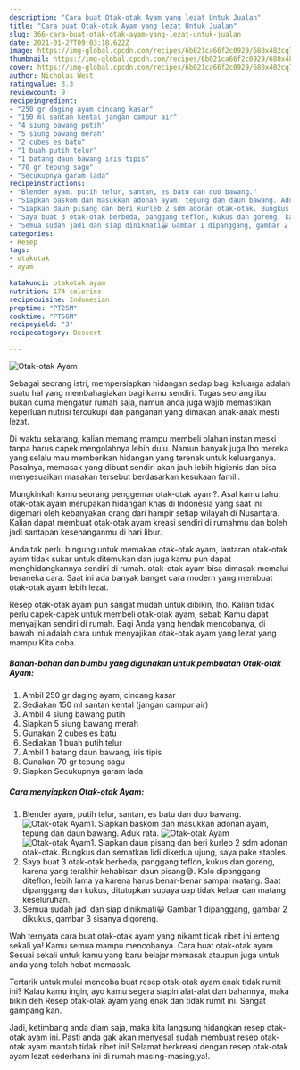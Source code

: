```yaml
---
description: "Cara buat Otak-otak Ayam yang lezat Untuk Jualan"
title: "Cara buat Otak-otak Ayam yang lezat Untuk Jualan"
slug: 366-cara-buat-otak-otak-ayam-yang-lezat-untuk-jualan
date: 2021-01-27T09:03:18.622Z
image: https://img-global.cpcdn.com/recipes/6b021ca66f2c0929/680x482cq70/otak-otak-ayam-foto-resep-utama.jpg
thumbnail: https://img-global.cpcdn.com/recipes/6b021ca66f2c0929/680x482cq70/otak-otak-ayam-foto-resep-utama.jpg
cover: https://img-global.cpcdn.com/recipes/6b021ca66f2c0929/680x482cq70/otak-otak-ayam-foto-resep-utama.jpg
author: Nicholas West
ratingvalue: 3.3
reviewcount: 9
recipeingredient:
- "250 gr daging ayam cincang kasar"
- "150 ml santan kental jangan campur air"
- "4 siung bawang putih"
- "5 siung bawang merah"
- "2 cubes es batu"
- "1 buah putih telur"
- "1 batang daun bawang iris tipis"
- "70 gr tepung sagu"
- "Secukupnya garam lada"
recipeinstructions:
- "Blender ayam, putih telur, santan, es batu dan duo bawang."
- "Siapkan baskom dan masukkan adonan ayam, tepung dan daun bawang. Aduk rata."
- "Siapkan daun pisang dan beri kurleb 2 sdm adonan otak-otak. Bungkus dan sematkan lidi dikedua ujung, saya pake staples."
- "Saya buat 3 otak-otak berbeda, panggang teflon, kukus dan goreng, karena yang terakhir kehabisan daun pisang😅. Kalo dipanggang diteflon, lebih lama ya karena harus benar-benar sampai matang. Saat dipanggang dan kukus, ditutupkan supaya uap tidak keluar dan matang keseluruhan."
- "Semua sudah jadi dan siap dinikmati😀 Gambar 1 dipanggang, gambar 2 dikukus, gambar 3 sisanya digoreng."
categories:
- Resep
tags:
- otakotak
- ayam

katakunci: otakotak ayam 
nutrition: 174 calories
recipecuisine: Indonesian
preptime: "PT25M"
cooktime: "PT56M"
recipeyield: "3"
recipecategory: Dessert

---
```



![Otak-otak Ayam](https://img-global.cpcdn.com/recipes/6b021ca66f2c0929/680x482cq70/otak-otak-ayam-foto-resep-utama.jpg)

Sebagai seorang istri, mempersiapkan hidangan sedap bagi keluarga adalah suatu hal yang membahagiakan bagi kamu sendiri. Tugas seorang ibu bukan cuma mengatur rumah saja, namun anda juga wajib memastikan keperluan nutrisi tercukupi dan panganan yang dimakan anak-anak mesti lezat.

Di waktu  sekarang, kalian memang mampu membeli olahan instan meski tanpa harus capek mengolahnya lebih dulu. Namun banyak juga lho mereka yang selalu mau memberikan hidangan yang terenak untuk keluarganya. Pasalnya, memasak yang dibuat sendiri akan jauh lebih higienis dan bisa menyesuaikan masakan tersebut berdasarkan kesukaan famili. 



Mungkinkah kamu seorang penggemar otak-otak ayam?. Asal kamu tahu, otak-otak ayam merupakan hidangan khas di Indonesia yang saat ini digemari oleh kebanyakan orang dari hampir setiap wilayah di Nusantara. Kalian dapat membuat otak-otak ayam kreasi sendiri di rumahmu dan boleh jadi santapan kesenanganmu di hari libur.

Anda tak perlu bingung untuk memakan otak-otak ayam, lantaran otak-otak ayam tidak sukar untuk ditemukan dan juga kamu pun dapat menghidangkannya sendiri di rumah. otak-otak ayam bisa dimasak memalui beraneka cara. Saat ini ada banyak banget cara modern yang membuat otak-otak ayam lebih lezat.

Resep otak-otak ayam pun sangat mudah untuk dibikin, lho. Kalian tidak perlu capek-capek untuk membeli otak-otak ayam, sebab Kamu dapat menyajikan sendiri di rumah. Bagi Anda yang hendak mencobanya, di bawah ini adalah cara untuk menyajikan otak-otak ayam yang lezat yang mampu Kita coba.

<!--inarticleads1-->

##### Bahan-bahan dan bumbu yang digunakan untuk pembuatan Otak-otak Ayam:

1. Ambil 250 gr daging ayam, cincang kasar
1. Sediakan 150 ml santan kental (jangan campur air)
1. Ambil 4 siung bawang putih
1. Siapkan 5 siung bawang merah
1. Gunakan 2 cubes es batu
1. Sediakan 1 buah putih telur
1. Ambil 1 batang daun bawang, iris tipis
1. Gunakan 70 gr tepung sagu
1. Siapkan Secukupnya garam lada




<!--inarticleads2-->

##### Cara menyiapkan Otak-otak Ayam:

1. Blender ayam, putih telur, santan, es batu dan duo bawang.
<img src="https://img-global.cpcdn.com/steps/7694deeec87930e5/160x128cq70/otak-otak-ayam-langkah-memasak-1-foto.jpg" alt="Otak-otak Ayam">1. Siapkan baskom dan masukkan adonan ayam, tepung dan daun bawang. Aduk rata.
<img src="https://img-global.cpcdn.com/steps/ea211159d5017558/160x128cq70/otak-otak-ayam-langkah-memasak-2-foto.jpg" alt="Otak-otak Ayam"><img src="https://img-global.cpcdn.com/steps/7818634c7b9aebd2/160x128cq70/otak-otak-ayam-langkah-memasak-2-foto.jpg" alt="Otak-otak Ayam">1. Siapkan daun pisang dan beri kurleb 2 sdm adonan otak-otak. Bungkus dan sematkan lidi dikedua ujung, saya pake staples.
1. Saya buat 3 otak-otak berbeda, panggang teflon, kukus dan goreng, karena yang terakhir kehabisan daun pisang😅. Kalo dipanggang diteflon, lebih lama ya karena harus benar-benar sampai matang. Saat dipanggang dan kukus, ditutupkan supaya uap tidak keluar dan matang keseluruhan.
1. Semua sudah jadi dan siap dinikmati😀 Gambar 1 dipanggang, gambar 2 dikukus, gambar 3 sisanya digoreng.




Wah ternyata cara buat otak-otak ayam yang nikamt tidak ribet ini enteng sekali ya! Kamu semua mampu mencobanya. Cara buat otak-otak ayam Sesuai sekali untuk kamu yang baru belajar memasak ataupun juga untuk anda yang telah hebat memasak.

Tertarik untuk mulai mencoba buat resep otak-otak ayam enak tidak rumit ini? Kalau kamu ingin, ayo kamu segera siapin alat-alat dan bahannya, maka bikin deh Resep otak-otak ayam yang enak dan tidak rumit ini. Sangat gampang kan. 

Jadi, ketimbang anda diam saja, maka kita langsung hidangkan resep otak-otak ayam ini. Pasti anda gak akan menyesal sudah membuat resep otak-otak ayam mantab tidak ribet ini! Selamat berkreasi dengan resep otak-otak ayam lezat sederhana ini di rumah masing-masing,ya!.

